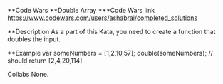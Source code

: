 **Code Wars
**Double Array
***Code Wars link https://www.codewars.com/users/ashabrai/completed_solutions

**Description
As a part of this Kata, you need to create a function that doubles the input. 
 
**Example
var someNumbers = [1,2,10,57];
double(someNumbers); // should return [2,4,20,114]

Collabs
None.